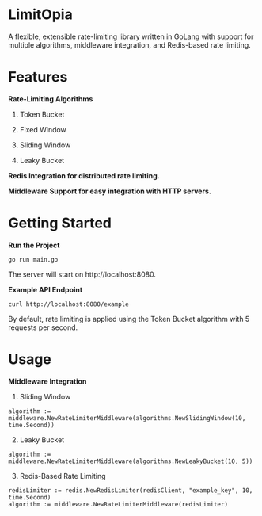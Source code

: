 # LimitOpia

A flexible, extensible rate-limiting library written in GoLang with support for multiple algorithms, middleware integration, and Redis-based rate limiting.


# Features

**Rate-Limiting Algorithms**

1. Token Bucket

2. Fixed Window

3. Sliding Window

4. Leaky Bucket


**Redis Integration for distributed rate limiting.**

**Middleware Support for easy integration with HTTP servers.**


# Getting Started

**Run the Project**

```
go run main.go
```
The server will start on http://localhost:8080.



**Example API Endpoint**

```
curl http://localhost:8080/example
```

By default, rate limiting is applied using the Token Bucket algorithm with 5 requests per second.


# Usage

**Middleware Integration**


1. Sliding Window
```
algorithm := middleware.NewRateLimiterMiddleware(algorithms.NewSlidingWindow(10, time.Second))
```

2. Leaky Bucket
```
algorithm := middleware.NewRateLimiterMiddleware(algorithms.NewLeakyBucket(10, 5))
```

3. Redis-Based Rate Limiting
```
redisLimiter := redis.NewRedisLimiter(redisClient, "example_key", 10, time.Second)
algorithm := middleware.NewRateLimiterMiddleware(redisLimiter)
```

